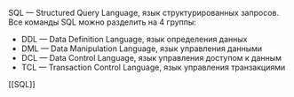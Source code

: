 SQL — Structured Query Language, язык структурированных запросов. Все команды SQL можно разделить на 4 группы:

- DDL — Data Definition Language, язык определения данных
- DML — Data Manipulation Language, язык управления данными
- DCL — Data Control Language, язык управления доступом к данным
- TCL — Transaction Control Language, язык управления транзакциями

[[SQL]]

